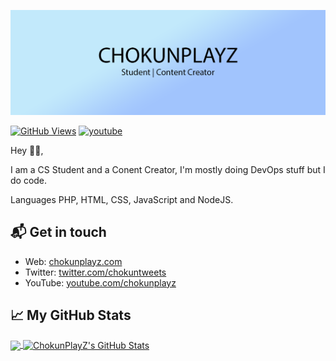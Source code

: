 [![ChokunPlayZ](https://github.com/ChokunPlayZ/ChokunPlayZ/raw/main/pictures/profile-readme/banner-1500x500.png)][1]

[![GitHub Views](https://komarev.com/ghpvc/?username=chokunplayz&color=FAC151)][5]
[![youtube](https://img.shields.io/badge/YouTuber-Follow%20Me-FAC151.svg?logo=youtube&logoWidth=20)][4]

Hey 👋🏻,

I am a CS Student and a Conent Creator, I'm mostly doing DevOps stuff but I do code.

Languages
PHP, HTML, CSS, JavaScript and NodeJS.

## 📬 Get in touch

- Web: [chokunplayz.com][1]
- Twitter: [twitter.com/chokuntweets][2]
- YouTube: [youtube.com/chokunplayz][3]

## &#x1f4c8; My GitHub Stats

<a href="https://github.com/ChokunPlayZ">
  <img align="center" src="https://github-readme-stats.vercel.app/api/top-langs/?username=chokunplayz&title_color=000000&text_color=000000" />
</a>

<a href="https://github.com/ChokunPlayZ">
  <img align="center" src="https://github-readme-stats.vercel.app/api?username=chokunplayz&show_icons=true&line_height=27&count_private=true&title_color=000000&text_color=000000&icon_color=FAC051" alt="ChokunPlayZ's GitHub Stats" />
</a>

[1]: https://www.chokunplayz.com
[2]: https://twitter.com/intent/follow?screen_name=chokuntweets
[3]: https://www.youtube.com/chokunplayz?sub_confirmation=1
[4]: https://www.youtube.com/chokunplayz
[5]: https://github.com/ChokunPlayZ/
